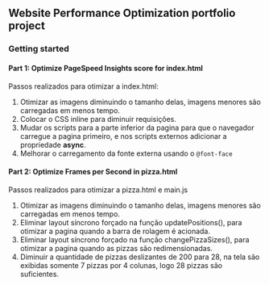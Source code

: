 ## Website Performance Optimization portfolio project

### Getting started

#### Part 1: Optimize PageSpeed Insights score for index.html

Passos realizados para otimizar a index.html:

1. Otimizar as imagens diminuindo o tamanho delas, imagens menores são carregadas em menos tempo.
2. Colocar o CSS inline para diminuir requisições.
3. Mudar os scripts para a parte inferior da pagina para que o navegador carregue a pagina primeiro, e nos scripts externos adicionar a propriedade **async**.
4. Melhorar o carregamento da fonte externa usando o `@font-face`

#### Part 2: Optimize Frames per Second in pizza.html

Passos realizados para otimizar a pizza.html e main.js

1. Otimizar as imagens diminuindo o tamanho delas, imagens menores são carregadas em menos tempo.
2. Eliminar layout síncrono forçado na função updatePositions(), para otimizar a pagina quando a barra de rolagem é acionada.
3. Eliminar layout síncrono forçado na função changePizzaSizes(), para otimizar a pagina quando as pizzas são redimensionadas.
4. Diminuir a quantidade de pizzas deslizantes de 200 para 28, na tela são exibidas somente 7 pizzas por 4 colunas, logo 28 pizzas são suficientes.
